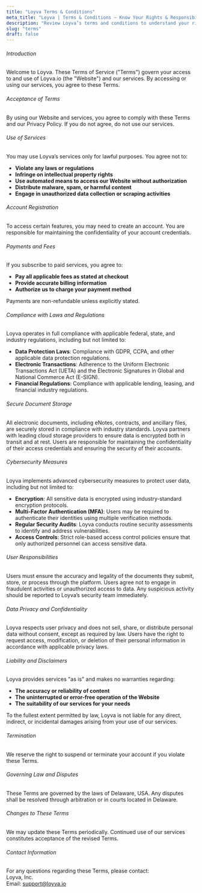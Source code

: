 ```yaml
---
title: "Loyva Terms & Conditions"
meta_title: "Loyva | Terms & Conditions – Know Your Rights & Responsibilities"
description: "Review Loyva’s terms and conditions to understand your rights, responsibilities, and our commitment to providing a secure and transparent service."
slug: "terms"
draft: false
---
```


###### Introduction

Welcome to Loyva. These Terms of Service ("Terms") govern your access to and use of Loyva.io (the "Website") and our services. By accessing or using our services, you agree to these Terms.

###### Acceptance of Terms

By using our Website and services, you agree to comply with these Terms and our Privacy Policy. If you do not agree, do not use our services.

###### Use of Services

You may use Loyva’s services only for lawful purposes. You agree not to:
- **Violate any laws or regulations**
- **Infringe on intellectual property rights**
- **Use automated means to access our Website without authorization**
- **Distribute malware, spam, or harmful content**
- **Engage in unauthorized data collection or scraping activities**

###### Account Registration

To access certain features, you may need to create an account. You are responsible for maintaining the confidentiality of your account credentials.

###### Payments and Fees

If you subscribe to paid services, you agree to:
- **Pay all applicable fees as stated at checkout**
- **Provide accurate billing information**
- **Authorize us to charge your payment method**

Payments are non-refundable unless explicitly stated.

###### Compliance with Laws and Regulations

Loyva operates in full compliance with applicable federal, state, and industry regulations, including but not limited to:
- **Data Protection Laws**: Compliance with GDPR, CCPA, and other applicable data protection regulations.
- **Electronic Transactions**: Adherence to the Uniform Electronic Transactions Act (UETA) and the Electronic Signatures in Global and National Commerce Act (E-SIGN).
- **Financial Regulations**: Compliance with applicable lending, leasing, and financial industry regulations.

###### Secure Document Storage

All electronic documents, including eNotes, contracts, and ancillary files, are securely stored in compliance with industry standards. Loyva partners with leading cloud storage providers to ensure data is encrypted both in transit and at rest. Users are responsible for maintaining the confidentiality of their access credentials and ensuring the security of their accounts.

###### Cybersecurity Measures

Loyva implements advanced cybersecurity measures to protect user data, including but not limited to:
- **Encryption**: All sensitive data is encrypted using industry-standard encryption protocols.
- **Multi-Factor Authentication (MFA)**: Users may be required to authenticate their identities using multiple verification methods.
- **Regular Security Audits**: Loyva conducts routine security assessments to identify and address vulnerabilities.
- **Access Controls**: Strict role-based access control policies ensure that only authorized personnel can access sensitive data.

###### User Responsibilities

Users must ensure the accuracy and legality of the documents they submit, store, or process through the platform. Users agree not to engage in fraudulent activities or unauthorized access to data. Any suspicious activity should be reported to Loyva’s security team immediately.

###### Data Privacy and Confidentiality

Loyva respects user privacy and does not sell, share, or distribute personal data without consent, except as required by law. Users have the right to request access, modification, or deletion of their personal information in accordance with applicable privacy laws.

###### Liability and Disclaimers

Loyva provides services "as is" and makes no warranties regarding:
- **The accuracy or reliability of content**
- **The uninterrupted or error-free operation of the Website**
- **The suitability of our services for your needs**

To the fullest extent permitted by law, Loyva is not liable for any direct, indirect, or incidental damages arising from your use of our services.

###### Termination

We reserve the right to suspend or terminate your account if you violate these Terms.

###### Governing Law and Disputes

These Terms are governed by the laws of Delaware, USA. Any disputes shall be resolved through arbitration or in courts located in Delaware.

###### Changes to These Terms

We may update these Terms periodically. Continued use of our services constitutes acceptance of the revised Terms.

###### Contact Information

For any questions regarding these Terms, please contact:<br>
Loyva, Inc. <br>
Email: support@loyva.io

